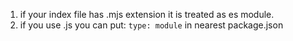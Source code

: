 1. if your index file has .mjs extension it is treated as es module.
2. if you use .js you can put: `type: module` in nearest package.json

